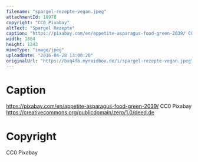 ```yaml
---
filename: "spargel-rezepte-vegan.jpeg"
attachmentId: 18978
copyright: "CC0 Pixabay"
altText: "Spargel Rezepte"
caption: "https://pixabay.com/en/appetite-asparagus-food-green-2039/ CC0 Pixabay https://creativecommons.org/publicdomain/zero/1.0/deed.de "
width: 1864
height: 1243
mimeType: "image/jpeg"
uploadDate: "2016-04-28 13:00:20"
originalUrl: "https://bxq4fb.myraidbox.de/i/spargel-rezepte-vegan.jpeg"
---
```


# Caption

https://pixabay.com/en/appetite-asparagus-food-green-2039/ CC0 Pixabay https://creativecommons.org/publicdomain/zero/1.0/deed.de 

# Copyright

CC0 Pixabay
